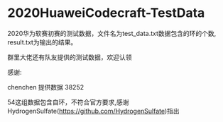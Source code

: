 # 2020HuaweiCodecraft-TestData

2020华为软赛初赛的测试数据，文件名为test_data.txt数据包含的环的个数, result.txt为输出的结果。

群里大佬还有队友提供的测试数据，欢迎认领

感谢:

chenchen  提供数据  38252

54这组数据包含自环，不符合官方要求,感谢HydrogenSulfate(https://github.com/HydrogenSulfate)指出
